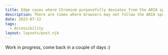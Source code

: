 ```yaml
---
title: Edge cases where Chromium purposefully deviates from the ARIA spec
description: There are times where browsers may not follow the ARIA spec to the letter, such as for performance. We will take a look at some Chromium-specific edge cases here.
date: 2023-07-12
tags:
  - Accessibility
layout: layouts/post.njk
---
```


Work in progress, come back in a couple of days :)
